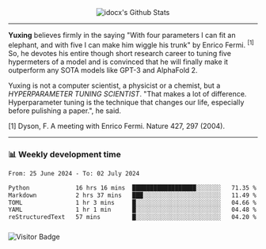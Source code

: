 <div align="center">
    <img align="center" src="https://github-readme-stats.vercel.app/api?username=idocx&show_icons=true&count_private=true&hide_border=true" alt="idocx's Github Stats"></img>
</div>

---

**Yuxing** believes firmly in the saying "With four parameters I can fit an elephant, and with five I can make him wiggle his trunk" by Enrico Fermi. <sup>[1]</sup> So, he devotes his entire though short research career to tuning five hypermeters of a model and is convinced that he will finally make it outperform any SOTA models like GPT-3 and AlphaFold 2.

Yuxing is not a computer scientist, a physicist or a chemist, but a *HYPERPARAMETER TUNING SCIENTIST*. "That makes a lot of difference. Hyperparameter tuning is the technique that changes our life, especially before pulishing a paper.", he said.

[1] Dyson, F. A meeting with Enrico Fermi. Nature 427, 297 (2004).


---

### 📊 Weekly development time
<!--START_SECTION:waka-->

```txt
From: 25 June 2024 - To: 02 July 2024

Python             16 hrs 16 mins  ██████████████████░░░░░░░   71.35 %
Markdown           2 hrs 37 mins   ███░░░░░░░░░░░░░░░░░░░░░░   11.49 %
TOML               1 hr 3 mins     █░░░░░░░░░░░░░░░░░░░░░░░░   04.66 %
YAML               1 hr 1 min      █░░░░░░░░░░░░░░░░░░░░░░░░   04.48 %
reStructuredText   57 mins         █░░░░░░░░░░░░░░░░░░░░░░░░   04.20 %
```

<!--END_SECTION:waka-->

### 

![Visitor Badge](https://visitor-badge.laobi.icu/badge?page_id=idocx.idocx)